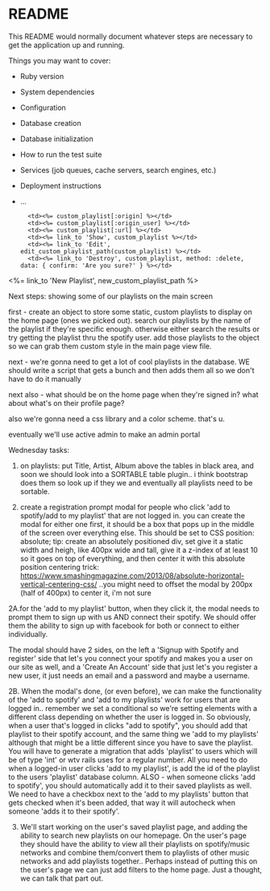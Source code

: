 # README

This README would normally document whatever steps are necessary to get the
application up and running.

Things you may want to cover:

* Ruby version

* System dependencies

* Configuration

* Database creation

* Database initialization

* How to run the test suite

* Services (job queues, cache servers, search engines, etc.)

* Deployment instructions

* ...



        <td><%= custom_playlist[:origin] %></td>
        <td><%= custom_playlist[:origin_user] %></td>
        <td><%= custom_playlist[:url] %></td>
        <td><%= link_to 'Show', custom_playlist %></td>
        <td><%= link_to 'Edit', edit_custom_playlist_path(custom_playlist) %></td>
        <td><%= link_to 'Destroy', custom_playlist, method: :delete, data: { confirm: 'Are you sure?' } %></td>


<%= link_to 'New Playlist', new_custom_playlist_path %>


Next steps: showing some of our playlists on the main screen

first - create an object to store some static, custom playlists to display
on the home page (ones we picked out). search our playlists by the name of the playlist if they're specific enough. otherwise either search the results or
try getting the playlist thru the spotify user. add those playlists to the object so we can grab them custom style in the main page view file.

next - we're gonna need to get a lot of cool playlists in the database. WE should write a script that gets a bunch and then adds them all so we don't have to do it manually

next also - what should be on the home page when they're signed in? what about what's on their profile page?

also we're gonna need a css library and a color scheme. that's u.

eventually we'll use active admin to make an admin portal



Wednesday tasks: 
1. on playlists: put Title, Artist, Album above the tables in black area, and
soon we should look into a SORTABLE table plugin.. i think bootstrap does
them so look up if they we and eventually all playlists need to be sortable.

2. create a registration prompt modal for people who click 'add to spotify/add to my playlist' that are not
logged in. you can create the modal for either one first, it should be a box
that pops up in the middle of the screen over everything else. This should
be set to CSS position: absolute; tip: create an absolutely positioned div,
set give it a static width and heigh, like 400px wide and tall, give it a
z-index of at least 10 so it goes on top of everything, and then center
it with this absolute position centering trick: 
https://www.smashingmagazine.com/2013/08/absolute-horizontal-vertical-centering-css/
..you might need to offset the modal by 200px (half of 400px) to center it, i'm
not sure

2A.for the 'add to my playlist' button, when they click it, the modal needs to prompt them to sign up with us AND connect their spotify. We should offer them
the ability to sign up with facebook for both or connect to either
individually.

The modal should have 2 sides, on the left a 'Signup with Spotify and register' side that let's you connect your spotify and makes you a user on our site as well, and a 'Create An Account' side that just let's you register a new user, it just needs an email and a password and maybe a username.

2B. When the modal's done, (or even before), we can make the functionality
of the 'add to spotify' and 'add to my playlists' work for users that are
logged in.. remember we set a conditional so we're setting elements with
a different class depending on whether the user is logged in. So obviously,
when a user that's logged in clicks "add to spotify", you should add that
playlist to their spotify account, and the same thing we 'add to my playlists'
although that might be a little different since you have to save the playlist.
You will have to generate a migration that adds 'playlist' to users which will
be of type 'int' or wtv rails uses for a regular number. All you need to
do when a logged-in user clicks 'add to my playlist', is add the id of
the playlist to the users 'playlist' database column.
ALSO - when someone clicks 'add to spotify', you should automatically add it to
their saved playlists as well. We need to have a checkbox next to the 'add to
my playlists' button that gets checked when it's been added, that way it will
autocheck when someone 'adds it to their spotify'.


3. We'll start working on the user's saved playlist page, and adding the ability
to search new playlists on our homepage. On the user's page they should have
the ability to view all their playlists on spotify/music networks and combine
them/convert them to playlists of other music networks and add playlists together.. Perhaps instead of putting this on the user's page we can just add filters to the home page. Just a thought, we can talk that part out.







